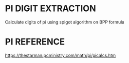 # PI DIGIT EXTRACTION

Calculate digits of pi using spigot algorithm on BPP formula

# PI REFERENCE

https://thestarman.pcministry.com/math/pi/picalcs.htm


